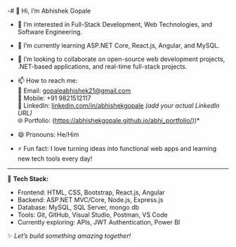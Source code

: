 -# 👋 Hi, I’m Abhishek Gopale

- 👀 I’m interested in Full-Stack Development, Web Technologies, and Software Engineering.
- 🌱 I’m currently learning ASP.NET Core, React.js, Angular, and MySQL.
- 💞️ I’m looking to collaborate on open-source web development projects, .NET-based applications, and real-time full-stack projects.
- 📫 How to reach me:  
  📧 Email: gopaleabhishek21@gmail.com  
  📱 Mobile: +91 9821512117  
  💼 LinkedIn: [linkedin.com/in/abhishekgopale](https://linkedin.com/in/abhishekgopale) *(add your actual LinkedIn URL)*  
  🌐 Portfolio: (https://abhishekgopale.github.io/abhi_portfolio/))*

- 😄 Pronouns: He/Him
- ⚡ Fun fact: I love turning ideas into functional web apps and learning new tech tools every day!

---
🔧 **Tech Stack:**  
- Frontend: HTML, CSS, Bootstrap, React.js, Angular  
- Backend: ASP.NET MVC/Core, Node.js, Express.js  
- Database: MySQL, SQL Server, mongo db  
- Tools: Git, GitHub, Visual Studio, Postman, VS Code  
- Currently exploring: APIs, JWT Authentication, Power BI

✨ *Let’s build something amazing together!*
